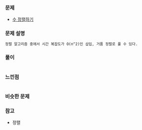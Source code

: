 ### 문제

- [수 정렬하기](https://www.acmicpc.net/problem/2750)

### 문제 설명

```markdown
정렬 알고리즘 중에서 시간 복잡도가 O(n^2)인 삽입, 거품 정렬로 풀 수 있다.
```

### 풀이

```markdown

```

### 느낀점

```markdown

```

### 비슷한 문제

### 참고

- 정렬

